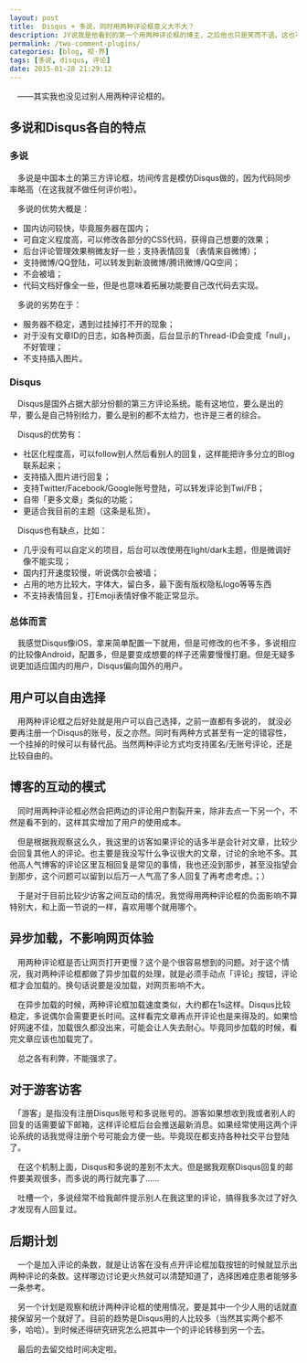 ```yaml
---
layout: post
title:  Disqus + 多说，同时用两种评论框意义大不大？
description: JY说我是他看到的第一个用两种评论框的博主，之后他也只是笑而不语。这也不是我脑子一热就加上去了的，我也说说我的看好法了。最后，其合理性就让时间来判断吧。
permalink: /two-comment-plugins/
categories: [blog, 视·界]
tags: [多说, disqus, 评论]
date: 2015-01-28 21:29:12
---
```


　——其实我也没见过别人用两种评论框的。

## 多说和Disqus各自的特点

### 多说

　多说是中国本土的第三方评论框，坊间传言是模仿Disqus做的，因为代码同步率略高（在这我就不做任何评价啦）。

　多说的优势大概是：

- 国内访问较快，毕竟服务器在国内；
- 可自定义程度高，可以修改各部分的CSS代码，获得自己想要的效果； 
- 后台评论管理效果稍微友好一些；支持表情回复（表情来自微博）；
- 支持微博/QQ登陆，可以转发到新浪微博/腾讯微博/QQ空间；
- 不会被墙；
- 代码文档好像全一些，但是也意味着拓展功能要自己改代码去实现。

　多说的劣势在于：

- 服务器不稳定，遇到过挂掉打不开的现象；
- 对于没有文章ID的日志，如各种页面，后台显示的Thread-ID会变成「null」，不好管理；
- 不支持插入图片。

### Disqus

　Disqus是国外占据大部分份额的第三方评论系统。能有这地位，要么是出的早，要么是自己特别给力，要么是别的都不太给力，也许是三者的综合。

　Disqus的优势有：

- 社区化程度高，可以follow别人然后看别人的回复，这样能把许多分立的Blog联系起来；
- 支持插入图片进行回复；
- 支持Twitter/Facebook/Google账号登陆，可以转发评论到Twi/FB；
- 自带「更多文章」类似的功能；
- 更适合我目前的主题（这条是私货）。

　Disqus也有缺点，比如：

- 几乎没有可以自定义的项目，后台可以改使用在light/dark主题，但是微调好像不能实现；
- 国内打开速度较慢，听说偶尔会被墙；
- 占用的地方比较大，字体大，留白多，最下面有版权隐私logo等等东西
- 不支持表情回复，打Emoji表情好像不能正常显示。

### 总体而言

　我感觉Disqus像iOS，拿来简单配置一下就用，但是可修改的也不多，多说相应的比较像Android，配置多，但是要变成想要的样子还需要慢慢打磨。但是无疑多说更加适应国内的用户，Disqus偏向国外的用户。

## 用户可以自由选择

　用两种评论框之后好处就是用户可以自己选择，之前一直都有多说的， 就没必要再注册一个Disqus的账号，反之亦然。同时有两种方式甚至有一定的错容性，一个挂掉的时候可以有替代品。当然两种评论方式均支持匿名/无账号评论，还是比较自由的。

## 博客的互动的模式

　同时用两种评论框必然会把两边的评论用户割裂开来，除非去点一下另一个，不然是看不到的，这样其实增加了用户的使用成本。

　但是根据我观察这么久，我这里的访客如果评论的话多半是会针对文章，比较少会回复其他人的评论。也主要是我没写什么争议很大的文章，讨论的余地不多。其他高人气博客的评论区里互相回复是常见的事情，我也还没到那步，甚至没指望会到那步，这个问题可以留到以后万一人气高了多人回复了再考虑考虑。；）

　于是对于目前比较少访客之间互动的情况，我觉得用两种评论框的负面影响不算特别大，和上面一节说的一样，喜欢用哪个就用哪个。

## 异步加载，不影响网页体验

　用两种评论框是否让网页打开更慢？这个是个很容易想到的问题。对于这个情况，我对两种评论框都做了异步加载的处理，就是必须手动点「评论」按钮，评论框才会加载的。换句话说要是没加载，对网页影响不大。

　在异步加载的时候，两种评论框加载速度类似，大约都在1s这样。Disqus比较稳定，多说偶尔会需要更长时间。这样看完文章再点开评论也是来得及的。如果恰好网速不佳，加载很久都没出来，可能会让人失去耐心。毕竟同步加载的时候，看完文章应该也加载完了。

　总之各有利弊，不能强求了。

## 对于游客访客

　「游客」是指没有注册Disqus账号和多说账号的。游客如果想收到我或者别人的回复的话需要留下邮箱，这样评论框后台会推送最新消息。如果经常使用这两个评论系统的话我觉得注册个号可能会方便一些。毕竟现在都支持各种社交平台登陆了。

　在这个机制上面，Disqus和多说的差别不太大。但是据我观察Disqus回复的邮件要美观很多，而多说的两行就完事了……

　吐槽一个，多说经常不给我邮件提示别人在我这里的评论，搞得我多次过了好久才发现有人回复过。

## 后期计划

　一个是加入评论的条数，就是让访客在没有点开评论框加载按钮的时候就显示出两种评论的条数。这样哪边讨论更火热就可以清楚知道了，选择困难症患者能够多一条参考。

　另一个计划是观察和统计两种评论框的使用情况，要是其中一个少人用的话就直接保留另一个就好了。目前的趋势是Disqus用的人比较多（当然其实两个都不多，哈哈）。到时候还得研究研究怎么把其中一个的评论转移到另一个去。

　最后的去留交给时间决定啦。